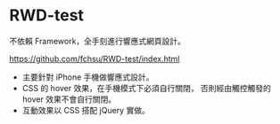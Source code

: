 # RWD-test
不依賴 Framework，全手刻進行響應式網頁設計。

https://github.com/fchsu/RWD-test/index.html

- 主要針對 iPhone 手機做響應式設計。
- CSS 的 hover 效果，在手機模式下必須自行關閉，
  否則經由觸控觸發的 hover 效果不會自行關閉。
- 互動效果以 CSS 搭配 jQuery 實做。